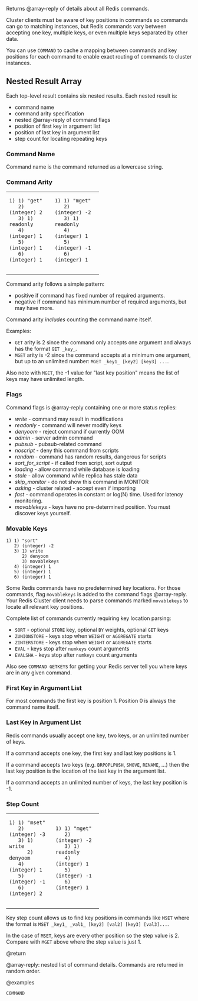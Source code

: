 Returns @array-reply of details about all Redis commands.

Cluster clients must be aware of key positions in commands so commands can go to
matching instances, but Redis commands vary between accepting one key, multiple
keys, or even multiple keys separated by other data.

You can use `COMMAND` to cache a mapping between commands and key positions for
each command to enable exact routing of commands to cluster instances.

## Nested Result Array

Each top-level result contains six nested results. Each nested result is:

- command name
- command arity specification
- nested @array-reply of command flags
- position of first key in argument list
- position of last key in argument list
- step count for locating repeating keys

### Command Name

Command name is the command returned as a lowercase string.

### Command Arity

<table style="width:50%">
<tr><td>
<pre>
<code>1) 1) "get"
   2) (integer) 2
   3) 1) readonly
   4) (integer) 1
   5) (integer) 1
   6) (integer) 1
</code>
</pre>
</td>
<td>
<pre>
<code>1) 1) "mget"
   2) (integer) -2
   3) 1) readonly
   4) (integer) 1
   5) (integer) -1
   6) (integer) 1
</code>
</pre>
</td></tr>
</table>

Command arity follows a simple pattern:

- positive if command has fixed number of required arguments.
- negative if command has minimum number of required arguments, but may have
  more.

Command arity _includes_ counting the command name itself.

Examples:

- `GET` arity is 2 since the command only accepts one argument and always has
  the format `GET _key_`.
- `MGET` arity is -2 since the command accepts at a minimum one argument, but up
  to an unlimited number: `MGET _key1_ [key2] [key3] ...`.

Also note with `MGET`, the -1 value for "last key position" means the list of
keys may have unlimited length.

### Flags

Command flags is @array-reply containing one or more status replies:

- _write_ - command may result in modifications
- _readonly_ - command will never modify keys
- _denyoom_ - reject command if currently OOM
- _admin_ - server admin command
- _pubsub_ - pubsub-related command
- _noscript_ - deny this command from scripts
- _random_ - command has random results, dangerous for scripts
- _sort_for_script_ - if called from script, sort output
- _loading_ - allow command while database is loading
- _stale_ - allow command while replica has stale data
- _skip_monitor_ - do not show this command in MONITOR
- _asking_ - cluster related - accept even if importing
- _fast_ - command operates in constant or log(N) time. Used for latency
  monitoring.
- _movablekeys_ - keys have no pre-determined position. You must discover keys
  yourself.

### Movable Keys

```
1) 1) "sort"
   2) (integer) -2
   3) 1) write
      2) denyoom
      3) movablekeys
   4) (integer) 1
   5) (integer) 1
   6) (integer) 1
```

Some Redis commands have no predetermined key locations. For those commands,
flag `movablekeys` is added to the command flags @array-reply. Your Redis
Cluster client needs to parse commands marked `movablekeys` to locate all
relevant key positions.

Complete list of commands currently requiring key location parsing:

- `SORT` - optional `STORE` key, optional `BY` weights, optional `GET` keys
- `ZUNIONSTORE` - keys stop when `WEIGHT` or `AGGREGATE` starts
- `ZINTERSTORE` - keys stop when `WEIGHT` or `AGGREGATE` starts
- `EVAL` - keys stop after `numkeys` count arguments
- `EVALSHA` - keys stop after `numkeys` count arguments

Also see `COMMAND GETKEYS` for getting your Redis server tell you where keys are
in any given command.

### First Key in Argument List

For most commands the first key is position 1. Position 0 is always the command
name itself.

### Last Key in Argument List

Redis commands usually accept one key, two keys, or an unlimited number of keys.

If a command accepts one key, the first key and last key positions is 1.

If a command accepts two keys (e.g. `BRPOPLPUSH`, `SMOVE`, `RENAME`, ...) then
the last key position is the location of the last key in the argument list.

If a command accepts an unlimited number of keys, the last key position is -1.

### Step Count

<table style="width:50%">
<tr><td>
<pre>
<code>1) 1) "mset"
   2) (integer) -3
   3) 1) write
      2) denyoom
   4) (integer) 1
   5) (integer) -1
   6) (integer) 2
</code>
</pre>
</td>
<td>
<pre>
<code>1) 1) "mget"
   2) (integer) -2
   3) 1) readonly
   4) (integer) 1
   5) (integer) -1
   6) (integer) 1
</code>
</pre>
</td></tr>
</table>

Key step count allows us to find key positions in commands like `MSET` where the
format is `MSET _key1_ _val1_ [key2] [val2] [key3] [val3]...`.

In the case of `MSET`, keys are every other position so the step value is 2.
Compare with `MGET` above where the step value is just 1.

@return

@array-reply: nested list of command details. Commands are returned in random
order.

@examples

```cli
COMMAND
```

